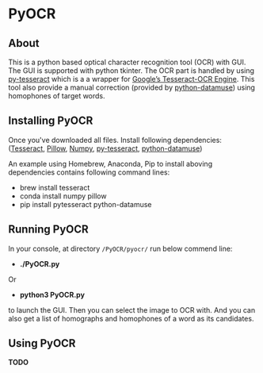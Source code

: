 # PyOCR

## About
This is a python based optical character recognition tool (OCR) with GUI.
The GUI is supported with python tkinter. The OCR part is handled by
using [py-tesseract](https://pypi.org/project/pytesseract/) which is a
a wrapper for 
[Google’s Tesseract-OCR Engine](https://github.com/tesseract-ocr/tesseract). 
This tool also provide a manual correction 
(provided by [python-datamuse](https://pypi.org/project/python-datamuse/)) 
using homophones of target words. 

## Installing PyOCR
Once you've downloaded all files. Install following dependencies:
([Tesseract](https://github.com/tesseract-ocr/tesseract), 
[Pillow](https://pillow.readthedocs.io/en/stable/), 
[Numpy](https://numpy.org),
[py-tesseract](https://pypi.org/project/pytesseract/), 
[python-datamuse](https://pypi.org/project/python-datamuse/))

An example using Homebrew, Anaconda, Pip to install aboving dependencies 
contains following command lines:
* brew install tesseract
* conda install numpy pillow
* pip install pytesseract python-datamuse

## Running PyOCR
In your console, at directory `/PyOCR/pyocr/` run below commend line:
* **./PyOCR.py**

Or
* **python3 PyOCR.py**

to launch the GUI. Then you can select the image to OCR with. And you
can also get a list of homographs and homophones of a word as its candidates.

## Using PyOCR
**TODO**

